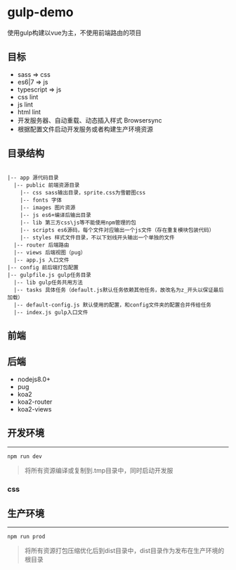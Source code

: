 <!--
 * @Description: In User Settings Edit
 * @Author: your name
 * @Date: 2019-08-30 16:03:24
 * @LastEditTime: 2019-09-17 14:53:24
 * @LastEditors: Please set LastEditors
 -->
 
# gulp-demo
使用gulp构建以vue为主，不使用前端路由的项目

## 目标

- sass => css
- es6|7 => js
- typescript => js
- css lint
- js lint
- html lint
- 开发服务器、自动重载、动态插入样式 Browsersync
- 根据配置文件启动开发服务或者构建生产环境资源

## 目录结构
```

|-- app 源代码目录
  |-- public 前端资源目录
    |-- css sass输出目录，sprite.css为雪碧图css
    |-- fonts 字体
    |-- images 图片资源
    |-- js es6+编译后输出目录
    |-- lib 第三方css\js等不能使用npm管理的包
    |-- scripts es6源码，每个文件对应输出一个js文件（存在重复模块包装代码）
    |-- styles 样式文件目录，不以下划线开头输出一个单独的文件
  |-- router 后端路由
  |-- views 后端视图（pug）
  |-- app.js 入口文件
|-- config 前后端打包配置
|-- gulpfile.js gulp任务目录
  |-- lib gulp任务共用方法
  |-- tasks 具体任务（default.js默认任务依赖其他任务，故改名为z_开头以保证最后加载）
  |-- default-config.js 默认使用的配置，和config文件夹的配置合并传给任务
  |-- index.js gulp入口文件
```

## 前端

## 后端

- nodejs8.0+
- pug
- koa2
- koa2-router
- koa2-views

## 开发环境
---

`npm run dev`

> 将所有资源编译或复制到.tmp目录中，同时启动开发服

### css


## 生产环境
---

`npm run prod`

> 将所有资源打包压缩优化后到dist目录中，dist目录作为发布在生产环境的根目录


